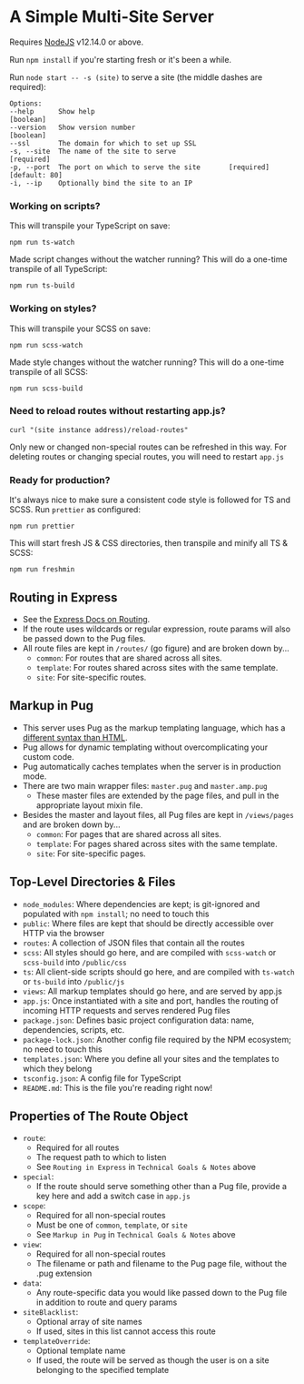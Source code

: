 # A Simple Multi-Site Server

Requires [NodeJS](https://nodejs.org/en/) v12.14.0 or above.

Run `npm install` if you're starting fresh or it's been a while.

Run `node start -- -s (site)` to serve a site (the middle dashes are required):

    Options:
    --help      Show help                                                [boolean]
    --version   Show version number                                      [boolean]
    --ssl       The domain for which to set up SSL
    -s, --site  The name of the site to serve                           [required]
    -p, --port  The port on which to serve the site       [required] [default: 80]
    -i, --ip    Optionally bind the site to an IP

### Working on scripts?

This will transpile your TypeScript on save:

    npm run ts-watch

Made script changes without the watcher running? This will do a one-time transpile of all TypeScript:

    npm run ts-build

### Working on styles?

This will transpile your SCSS on save:

    npm run scss-watch

Made style changes without the watcher running? This will do a one-time transpile of all SCSS:

    npm run scss-build

### Need to reload routes without restarting app.js?

    curl "(site instance address)/reload-routes"

Only new or changed non-special routes can be refreshed in this way. For deleting routes or changing special routes, you will need to restart `app.js`

### Ready for production?

It's always nice to make sure a consistent code style is followed for TS and SCSS. Run `prettier` as configured:

    npm run prettier

This will start fresh JS & CSS directories, then transpile and minify all TS & SCSS:

    npm run freshmin

## Routing in Express

-   See the [Express Docs on Routing](https://expressjs.com/en/guide/routing.html).
-   If the route uses wildcards or regular expression, route params will also be passed down to the Pug files.
-   All route files are kept in `/routes/` (go figure) and are broken down by...
    -   `common`: For routes that are shared across all sites.
    -   `template`: For routes shared across sites with the same template.
    -   `site`: For site-specific routes.

## Markup in Pug

-   This server uses Pug as the markup templating language, which has a [different syntax than HTML](https://pugjs.org/api/getting-started.html).
-   Pug allows for dynamic templating without overcomplicating your custom code.
-   Pug automatically caches templates when the server is in production mode.
-   There are two main wrapper files: `master.pug` and `master.amp.pug`
    -   These master files are extended by the page files, and pull in the appropriate layout mixin file.
-   Besides the master and layout files, all Pug files are kept in `/views/pages` and are broken down by...
    -   `common`: For pages that are shared across all sites.
    -   `template`: For pages shared across sites with the same template.
    -   `site`: For site-specific pages.

## Top-Level Directories & Files

-   `node_modules`: Where dependencies are kept; is git-ignored and populated with `npm install`; no need to touch this
-   `public`: Where files are kept that should be directly accessible over HTTP via the browser
-   `routes`: A collection of JSON files that contain all the routes
-   `scss`: All styles should go here, and are compiled with `scss-watch` or `scss-build` into `/public/css`
-   `ts`: All client-side scripts should go here, and are compiled with `ts-watch` or `ts-build` into `/public/js`
-   `views`: All markup templates should go here, and are served by app.js
-   `app.js`: Once instantiated with a site and port, handles the routing of incoming HTTP requests and serves rendered Pug files
-   `package.json`: Defines basic project configuration data: name, dependencies, scripts, etc.
-   `package-lock.json`: Another config file required by the NPM ecosystem; no need to touch this
-   `templates.json`: Where you define all your sites and the templates to which they belong
-   `tsconfig.json`: A config file for TypeScript
-   `README.md`: This is the file you're reading right now!

## Properties of The Route Object

-   `route`:
    -   Required for all routes
    -   The request path to which to listen
    -   See `Routing in Express` in `Technical Goals & Notes` above
-   `special`:
    -   If the route should serve something other than a Pug file, provide a key here and add a switch case in `app.js`
-   `scope`:
    -   Required for all non-special routes
    -   Must be one of `common`, `template`, or `site`
    -   See `Markup in Pug` in `Technical Goals & Notes` above
-   `view`:
    -   Required for all non-special routes
    -   The filename or path and filename to the Pug page file, without the .pug extension
-   `data`:
    -   Any route-specific data you would like passed down to the Pug file in addition to route and query params
-   `siteBlacklist`:
    -   Optional array of site names
    -   If used, sites in this list cannot access this route
-   `templateOverride`:
    -   Optional template name
    -   If used, the route will be served as though the user is on a site belonging to the specified template

